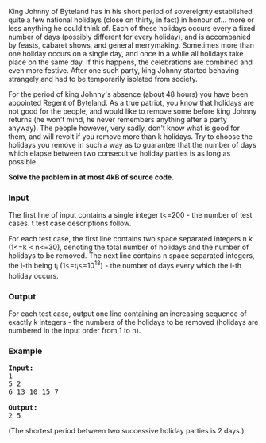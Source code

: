 <p>King Johnny of Byteland has in his short period of sovereignty established quite a few national holidays (close on thirty, in fact) in honour of... more or less anything he could think of. Each of these holidays occurs every a fixed number of days (possibly different for every holiday), and is accompanied by feasts, cabaret shows, and general merrymaking. Sometimes more than one holiday occurs on a single day, and once in a while all holidays take place on the same day. If this happens, the celebrations are combined and even more festive. After one such party, king Johnny started behaving strangely and had to be temporarily isolated from society.
</p><p>
For the period of king Johnny's absence (about 48 hours) you have been appointed Regent of Byteland. As a true patriot, you know that holidays are not good for the people, and would like to remove some before king Johnny returns (he won't mind, he never remembers anything after a party anyway). The people however, very sadly, don't know what is good for them, and will revolt if you remove more than k holidays. Try to choose the holidays you remove in such a way as to guarantee that the number of days which elapse between two consecutive holiday parties is as long as possible.
</p><p>
<b>Solve the problem in at most 4kB of source code.</b>

</p><h3>Input</h3>
<p>The first line of input contains a single integer t&lt;=200 - the number of test cases. t test case descriptions follow.
</p><p>
For each test case, the first line contains two space separated integers n k (1&lt;=k &lt; n&lt;=30), denoting the total number of holidays and the number of holidays to be removed. The next line contains n space separated integers, the i-th being t<sub>i</sub> (1&lt;=t<sub>i</sub>&lt;=10<sup>18</sup>) - the number of days every which the i-th holiday occurs.
</p><h3>Output</h3>
<p>For each test case, output one line containing an increasing sequence of exactly k integers - the numbers of the holidays to be removed (holidays are numbered in the input order from 1 to n).

</p><h3>Example</h3>

<pre><b>Input:</b>
1
5 2
6 13 10 15 7

<b>Output:</b>
2 5
</pre>
<p>
(The shortest period between two successive holiday parties is 2 days.)

</p>